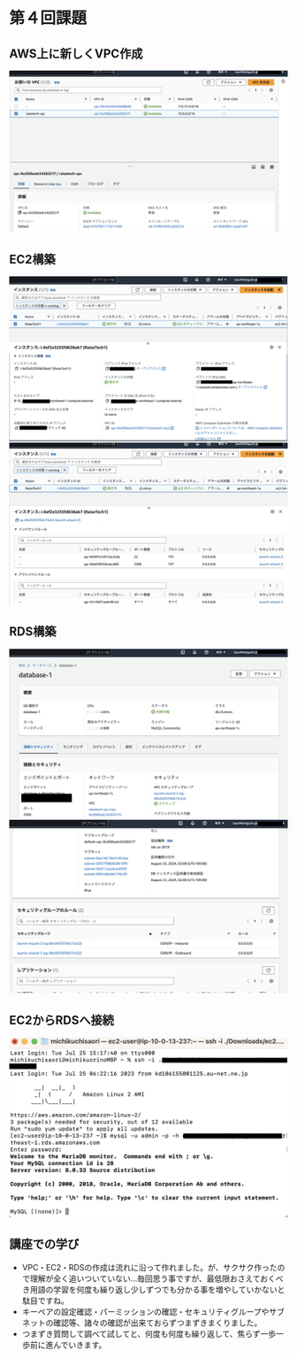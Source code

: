 # 第４回課題  
## AWS上に新しくVPC作成  
![VPC詳細1](/images/第4回課題1.png)   
## EC2構築  
![EC2詳細1](/images/第4回課題3.png)  
![EC2詳細2](/images/第4回課題4.png)  
## RDS構築  
![RDS詳細1](/images/第4回課題5.png)  
![RDS詳細2](/images/第4回課題6.png)  
## EC2からRDSへ接続  
![EC2からRDSへ接続](/images/第4回課題7.png)  
## 講座での学び  
- VPC・EC2・RDSの作成は流れに沿って作れました。が、サクサク作ったので理解が全く追いついていない…毎回思う事ですが、最低限おさえておくべき用語の学習を何度も繰り返し少しずつでも分かる事を増やしていかないと駄目ですね。  
- キーペアの設定確認・パーミッションの確認・セキュリティグループやサブネットの確認等、諸々の確認が出来ておらずつまずきまくりました。  
- つまずき質問して調べて試してと、何度も何度も繰り返して、焦らず一歩一歩前に進んでいきます。